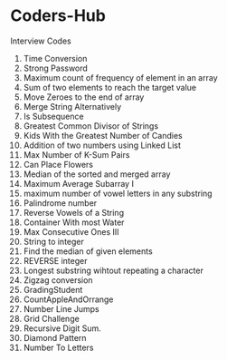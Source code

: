 # Coders-Hub
Interview Codes

1) Time Conversion
2) Strong Password
3) Maximum count of frequency of element in an array
4) Sum of two elements to reach the target value
5) Move Zeroes to the end of array
6) Merge String Alternatively
7) Is Subsequence
8) Greatest Common Divisor of Strings
9) Kids With the Greatest Number of Candies
10) Addition of two numbers using Linked List
11) Max Number of K-Sum Pairs
12) Can Place Flowers
13) Median of the sorted and merged array
14) Maximum Average Subarray I
15) maximum number of vowel letters in any substring
16) Palindrome number
17) Reverse Vowels of a String
18) Container With most Water
19) Max Consecutive Ones III
20) String to integer
21) Find the median of given elements
22) REVERSE integer
23) Longest substring wihtout repeating a character
24) Zigzag conversion
25) GradingStudent
26) CountAppleAndOrrange
27) Number Line Jumps
28) Grid Challenge
29) Recursive Digit Sum.
30) Diamond Pattern
31) Number To Letters
